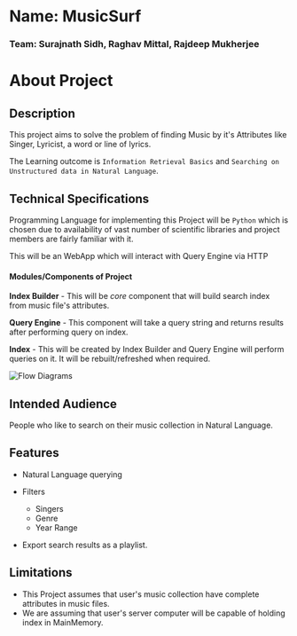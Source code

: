 # Name: MusicSurf

### Team: Surajnath Sidh, Raghav Mittal, Rajdeep Mukherjee

# About Project

## Description 

This project aims to solve the problem of finding Music by it's Attributes 
like Singer, Lyricist, a word or line of lyrics.

The Learning outcome is `Information Retrieval Basics` and `Searching on Unstructured data in Natural Language`. 

## Technical Specifications

Programming Language for implementing this Project will be `Python` which is chosen due to availability 
of vast number of scientific libraries and project members are fairly familiar with it. 

This will be an WebApp which will interact with Query Engine via HTTP

#### Modules/Components of Project

**Index Builder** - This will be *core* component that will build search index from music file's attributes.

**Query Engine** - This component will take a query string and returns results after performing query on index.

**Index** - This will be created by Index Builder and Query Engine will perform queries on it. 
    It will be rebuilt/refreshed when required.

![Flow Diagrams](https://i.imgur.com/XIkWNUY.png)

## Intended Audience

People who like to search on their music collection in Natural Language.

## Features

- Natural Language querying

- Filters
    - Singers
    - Genre
    - Year Range

- Export search results as a playlist.

## Limitations

- This Project assumes that user's music collection have complete attributes in music files.
- We are assuming that user's server computer will be capable of holding index in MainMemory. 

